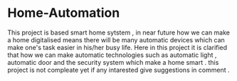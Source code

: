 # Home-Automation
This project is based smart home sytstem , in near future how we can make a home digitalised means there will be many automatic devices which can make one's task easier in his/her busy life. Here in this project it is clarified that how we can make automatic technologies such as automatic light , automatic door and the security system which make a home smart .
this project is not compleate yet if any intarested give suggestions in comment .

